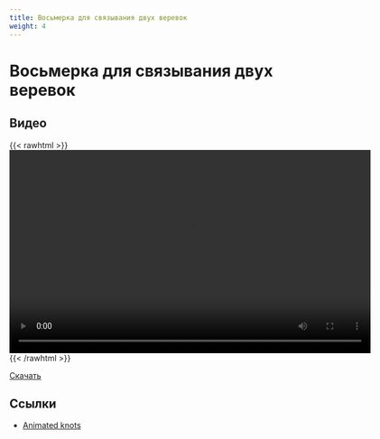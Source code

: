 ```yaml
---
title: Восьмерка для связывания двух веревок
weight: 4
---
```


# Восьмерка для связывания двух веревок

## Видео

{{< rawhtml >}}
    <video width="640" height="360" controls src="https://www.dropbox.com/s/8dmhkuu03z552ed/figure-8-bend-knot.mp4?raw=1"></video>
{{< /rawhtml >}}

[Скачать](https://www.dropbox.com/s/8dmhkuu03z552ed/figure-8-bend-knot.mp4?dl=1)


## Ссылки

- [Animated knots](https://www.animatedknots.com/figure-8-bend-knot)
